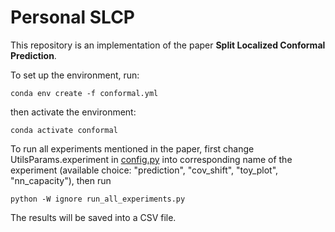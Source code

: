 # Personal SLCP
This repository is an implementation of the paper **Split Localized Conformal Prediction**. 

To set up the environment, run:
```
conda env create -f conformal.yml
```
then activate the environment:
```
conda activate conformal
```

To run all experiments mentioned in the paper, first change UtilsParams.experiment in [config.py](https://github.com/aaronhan223/SLCP/blob/main/SLCP/config.py#L50) into corresponding name of the experiment (available choice: "prediction", "cov_shift", "toy_plot", "nn_capacity"), then run
```
python -W ignore run_all_experiments.py
```
The results will be saved into a CSV file.
